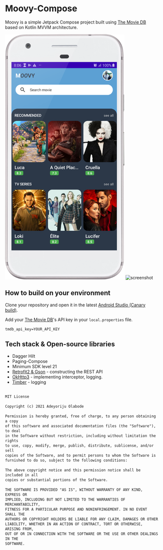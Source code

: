 # Moovy-Compose
Moovy is a simple Jetpack Compose project built using [The Movie DB](https://www.themoviedb.org) based on Kotlin MVVM architecture.
<br>

<div class="row">
<img src="screens/home.png" height="800" alt="screenshot"/>
<img src="https://user-images.githubusercontent.com/34584911/121948802-8f280b80-cd0c-11eb-857d-03fdd771fccd.gif" height="800" alt="screenshot"/>
 </div>




## How to build on your environment
Clone your repository and open it in the latest [Android Studio (Canary build)](https://developer.android.com/studio/preview).

Add your [The Movie DB](https://www.themoviedb.org)'s API key in your `local.properties` file.

```
tmdb_api_key=YOUR_API_KEY
```

## Tech stack & Open-source libraries
- Dagger Hilt
- Paging-Compose
- Minimum SDK level 21
- [Retrofit2 & Gson](https://github.com/square/retrofit) - constructing the REST API
- [OkHttp3](https://github.com/square/okhttp) - implementing interceptor, logging.
- [Timber](https://github.com/JakeWharton/timber) - logging



```

MIT License

Copyright (c) 2021 Adeyoriju Olabode

Permission is hereby granted, free of charge, to any person obtaining a copy
of this software and associated documentation files (the "Software"), to deal
in the Software without restriction, including without limitation the rights
to use, copy, modify, merge, publish, distribute, sublicense, and/or sell
copies of the Software, and to permit persons to whom the Software is
furnished to do so, subject to the following conditions:

The above copyright notice and this permission notice shall be included in all
copies or substantial portions of the Software.

THE SOFTWARE IS PROVIDED "AS IS", WITHOUT WARRANTY OF ANY KIND, EXPRESS OR
IMPLIED, INCLUDING BUT NOT LIMITED TO THE WARRANTIES OF MERCHANTABILITY,
FITNESS FOR A PARTICULAR PURPOSE AND NONINFRINGEMENT. IN NO EVENT SHALL THE
AUTHORS OR COPYRIGHT HOLDERS BE LIABLE FOR ANY CLAIM, DAMAGES OR OTHER
LIABILITY, WHETHER IN AN ACTION OF CONTRACT, TORT OR OTHERWISE, ARISING FROM,
OUT OF OR IN CONNECTION WITH THE SOFTWARE OR THE USE OR OTHER DEALINGS IN THE
SOFTWARE.
```
